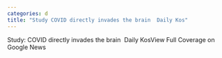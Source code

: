 ```yaml
---
categories: d
title: "Study COVID directly invades the brain  Daily Kos"
---
```

Study: COVID directly invades the brain&nbsp;&nbsp;Daily KosView Full Coverage on Google News